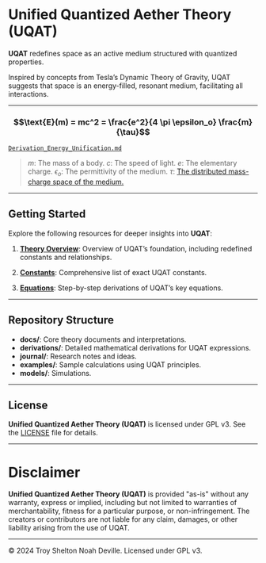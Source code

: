 # Unified Quantized Aether Theory (UQAT)

**UQAT** redefines space as an active medium structured with quantized properties.

Inspired by concepts from Tesla’s Dynamic Theory of Gravity, UQAT suggests that space is an energy-filled, resonant medium, facilitating all interactions.

---


### $$\text{E}(m) = mc^2 = \frac{e^2}{4 \pi \epsilon_o}  \frac{m}{\tau}$$
[`Derivation_Energy_Unification.md`](derivations/Derivation_Energy_Unification.md)

> $m$: The mass of a body.
$c$: The speed of light.
$e$: The elementary charge.
$\epsilon_o$: The permittivity of the medium.
$\tau$: [The distributed mass-charge space of the medium.](docs/Theory/Constants.md)

---

## Getting Started

Explore the following resources for deeper insights into **UQAT**:
1. **[Theory Overview](docs/Theory/Overview.md)**: Overview of UQAT’s foundation, including redefined constants and relationships.

2. **[Constants](docs/Theory/Constants.md)**: Comprehensive list of exact UQAT constants.

3. **[Equations](docs/Theory/Equations.md)**: Step-by-step derivations of UQAT’s key equations.

---

## Repository Structure

- **docs/**: Core theory documents and interpretations.
- **derivations/**: Detailed mathematical derivations for UQAT expressions.
- **journal/**: Research notes and ideas.
- **examples/**: Sample calculations using UQAT principles.
- **models/**: Simulations.

---

## License
**Unified Quantized Aether Theory (UQAT)** is licensed under GPL v3. See the [LICENSE](LICENSE) file for details.

---

# Disclaimer
**Unified Quantized Aether Theory (UQAT)** is provided "as-is" without any warranty, express or implied, including but not limited to warranties of merchantability, fitness for a particular purpose, or non-infringement. The creators or contributors are not liable for any claim, damages, or other liability arising from the use of UQAT.

---

© 2024 Troy Shelton Noah Deville. Licensed under GPL v3.